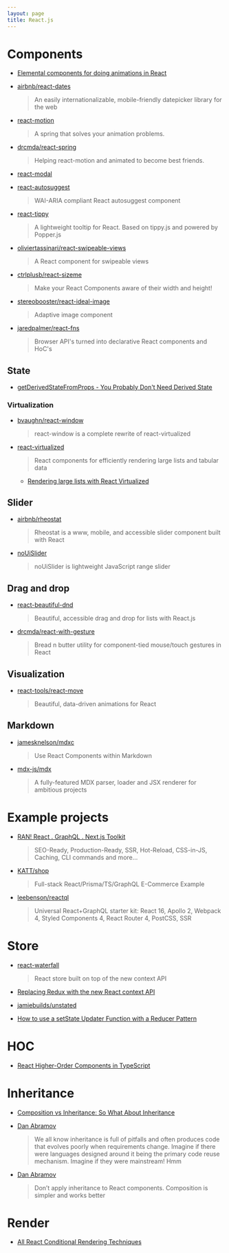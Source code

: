 ```yaml
---
layout: page
title: React.js
---
```


# Components

- [Elemental components for doing animations in React](https://github.com/nitin42/animate-components)

- [airbnb/react-dates](https://github.com/airbnb/react-dates)

  > An easily internationalizable, mobile-friendly datepicker library for the web

- [react-motion](https://github.com/chenglou/react-motion)

  > A spring that solves your animation problems.

- [drcmda/react-spring](https://github.com/drcmda/react-spring)

  > Helping react-motion and animated to become best friends.

- [react-modal](https://github.com/reactjs/react-modal)

- [react-autosuggest](https://github.com/moroshko/react-autosuggest)

  > WAI-ARIA compliant React autosuggest component

- [react-tippy](https://github.com/tvkhoa/react-tippy/)

  > A lightweight tooltip for React. Based on tippy.js and powered by Popper.js

- [oliviertassinari/react-swipeable-views](https://github.com/oliviertassinari/react-swipeable-views)

  > A React component for swipeable views

- [ctrlplusb/react-sizeme](https://github.com/ctrlplusb/react-sizeme)

  > Make your React Components aware of their width and height!

- [stereobooster/react-ideal-image](https://github.com/stereobooster/react-ideal-image)

  > Adaptive image component

- [jaredpalmer/react-fns](https://github.com/jaredpalmer/react-fns)
  > Browser API's turned into declarative React components and HoC's

## State

- [getDerivedStateFromProps - You Probably Don't Need Derived State](https://reactjs.org/blog/2018/06/07/you-probably-dont-need-derived-state.html#recommendation-fully-uncontrolled-component-with-a-key)

### Virtualization

- [bvaughn/react-window](https://github.com/bvaughn/react-window)

  > react-window is a complete rewrite of react-virtualized

- [react-virtualized](https://github.com/bvaughn/react-virtualized)
  > React components for efficiently rendering large lists and tabular data
  - [Rendering large lists with React Virtualized](https://blog.logrocket.com/rendering-large-lists-with-react-virtualized-82741907a6b3)

## Slider

- [airbnb/rheostat](https://github.com/airbnb/rheostat)

  > Rheostat is a www, mobile, and accessible slider component built with React

- [noUiSlider](https://github.com/leongersen/noUiSlider/)
  > noUiSlider is lightweight JavaScript range slider

## Drag and drop

- [react-beautiful-dnd](https://github.com/atlassian/react-beautiful-dnd)

  > Beautiful, accessible drag and drop for lists with React.js

- [drcmda/react-with-gesture](https://github.com/drcmda/react-with-gesture)

  > Bread n butter utility for component-tied mouse/touch gestures in React

## Visualization

- [react-tools/react-move](https://github.com/react-tools/react-move)

  > Beautiful, data-driven animations for React

## Markdown

- [jamesknelson/mdxc](https://github.com/jamesknelson/mdxc)

  > Use React Components within Markdown

- [mdx-js/mdx](https://github.com/mdx-js/mdx)

  > A fully-featured MDX parser, loader and JSX renderer for ambitious projects

# Example projects

- [RAN! React . GraphQL . Next.js Toolkit](https://github.com/Sly777/ran)

  > SEO-Ready, Production-Ready, SSR, Hot-Reload, CSS-in-JS, Caching, CLI commands and more...

- [KATT/shop](https://github.com/KATT/shop)

  > Full-stack React/Prisma/TS/GraphQL E-Commerce Example

- [leebenson/reactql](https://github.com/leebenson/reactql)

  > Universal React+GraphQL starter kit: React 16, Apollo 2, Webpack 4, Styled Components 4, React Router 4, PostCSS, SSR

# Store

- [react-waterfall](https://github.com/didierfranc/react-waterfall)

  > React store built on top of the new context API

- [Replacing Redux with the new React context API](https://medium.freecodecamp.org/replacing-redux-with-the-new-react-context-api-8f5d01a00e8c)

- [jamiebuilds/unstated](https://github.com/jamiebuilds/unstated)

- [How to use a setState Updater Function with a Reducer Pattern](https://codedaily.io/tutorials/40/How-to-use-a-setState-Updater-Function-with-a-Reducer-Pattern)

# HOC

- [React Higher-Order Components in TypeScript](https://medium.com/@jrwebdev/react-higher-order-component-patterns-in-typescript-42278f7590fb)

# Inheritance

- [Composition vs Inheritance: So What About Inheritance](https://reactjs.org/docs/composition-vs-inheritance.html#so-what-about-inheritance)

- [Dan Abramov](https://twitter.com/dan_abramov/status/990989827981094912?lang=en)

  > We all know inheritance is full of pitfalls and often produces code that evolves poorly when requirements change. Imagine if there were languages designed around it being the primary code reuse mechanism. Imagine if they were mainstream! Hmm

- [Dan Abramov](https://twitter.com/dan_abramov/status/752643494972383232?lang=en)
  > Don’t apply inheritance to React components. Composition is simpler and works better

# Render

- [All React Conditional Rendering Techniques](https://www.robinwieruch.de/conditional-rendering-react/)
